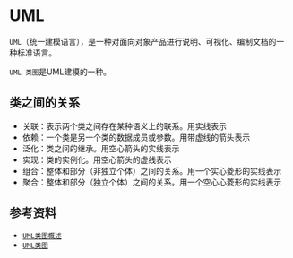 # UML

` UML `（统一建模语言），是一种对面向对象产品进行说明、可视化、编制文档的一种标准语言。

` UML 类图 `是UML建模的一种。

## 类之间的关系

* 关联：表示两个类之间存在某种语义上的联系。用实线表示
* 依赖：一个类是另一个类的数据成员或参数。用带虚线的箭头表示
* 泛化：类之间的继承。用空心箭头的实线表示
* 实现：类的实例化。用空心箭头的虚线表示
* 组合：整体和部分（非独立个体）之间的关系。用一个实心菱形的实线表示
* 聚合：整体和部分（独立个体）之间的关系。用一个空心心菱形的实线表示

## 参考资料

* [` UML类图概述 `](https://www.cnblogs.com/warmsmile/p/11449197.html)
* [` UML类图 `](https://www.jianshu.com/p/57620b762160)
